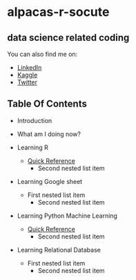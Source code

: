 # alpacas-r-socute
## data science related coding 
You can also find me on:
- [LinkedIn](https://www.linkedin.com/in/cyrusemoreno/)
- [Kaggle](https://www.kaggle.com/cyrusmoreno)
- [Twitter](https://twitter.com/CyrusEMoreno)

## Table Of Contents
- Introduction
- What am I doing now?
- Learning R
   - [Quick Reference](/r/quick_ref.md)
     - Second nested list item

- Learning Google sheet
   - First nested list item
     - Second nested list item

- Learning Python Machine Learning
   - [Quick Reference](/py/quick_ref.md)
     - Second nested list item

- Learning Relational Database
   - First nested list item
     - Second nested list item

